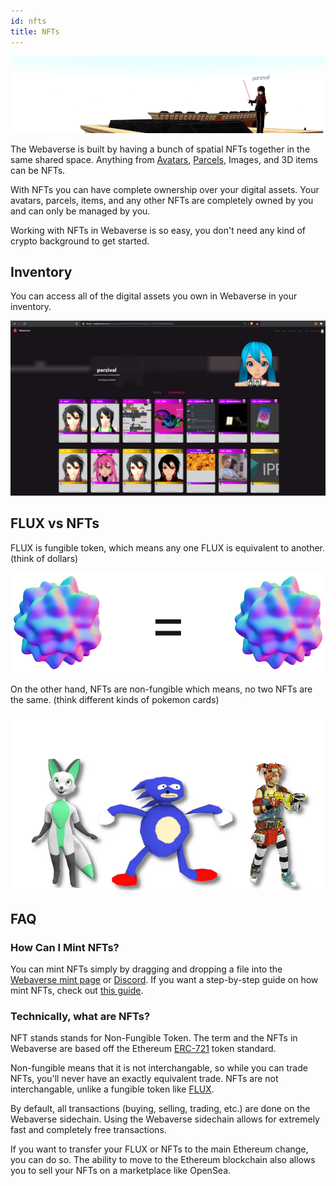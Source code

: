 ```yaml
---
id: nfts 
title: NFTs 
---
```

![NFTs in the same space](/img/nftstogether.png)
  
The Webaverse is built by having a bunch of spatial NFTs together in the same shared space. Anything from [Avatars](./avatars), [Parcels](./parcels), Images, and 3D items can be NFTs.

With NFTs you can have complete ownership over your digital assets. Your avatars, parcels, items, and any other NFTs are completely owned by you and can only be managed by you.

Working with NFTs in Webaverse is so easy, you don't need any kind of crypto background to get started.

## Inventory
You can access all of the digital assets you own in Webaverse in your inventory.
  
![profile inventory](/img/inventory.png)

## FLUX vs NFTs
FLUX is fungible token, which means any one FLUX is equivalent to another. (think of dollars)
  
![fungible token example](/img/equalft.png)
  
On the other hand, NFTs are non-fungible which means, no two NFTs are the same. (think different kinds of pokemon cards)
  
![non-fungible token example](/img/nftsexample.png)

## FAQ

### How Can I Mint NFTs?

You can mint NFTs simply by dragging and dropping a file into the [Webaverse mint page](https://webaverse.com/mint) or [Discord](https://discord.gg/R5wqYhvv53). If you want a step-by-step guide on how mint NFTs, check out [this guide](../create/mint).

### Technically, what are NFTs?

NFT stands stands for Non-Fungible Token. The term and the NFTs in Webaverse are based off the Ethereum [ERC-721](https://eips.ethereum.org/EIPS/eip-721) token standard.

Non-fungible means that it is not interchangable, so while you can trade NFTs, you'll never have an exactly equivalent trade. NFTs are not interchangable, unlike a fungible token like [FLUX](./flux).

By default, all transactions (buying, selling, trading, etc.) are done on the Webaverse sidechain. Using the Webaverse sidechain allows for extremely fast and completely free transactions.

If you want to transfer your FLUX or NFTs to the main Ethereum change, you can do so. The ability to move to the Ethereum blockchain also allows you to sell your NFTs on a marketplace like OpenSea.
